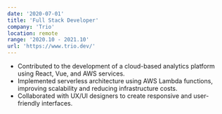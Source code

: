 ```yaml
---
date: '2020-07-01'
title: 'Full Stack Developer'
company: 'Trio'
location: remote
range: '2020.10 - 2021.10'
url: 'https://www.trio.dev/'
---
```


- Contributed to the development of a cloud-based analytics platform using React, Vue, and AWS services.
- Implemented serverless architecture using AWS Lambda functions, improving scalability and reducing infrastructure costs.
- Collaborated with UX/UI designers to create responsive and user-friendly interfaces.